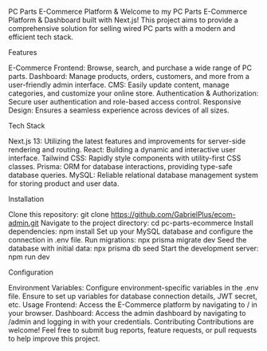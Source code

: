 PC Parts E-Commerce Platform & 
Welcome to my PC Parts E-Commerce Platform & Dashboard built with Next.js! This project aims to provide a comprehensive solution for selling wired PC parts with a modern and efficient tech stack.

Features

E-Commerce Frontend: Browse, search, and purchase a wide range of PC parts.
Dashboard: Manage products, orders, customers, and more from a user-friendly admin interface.
CMS: Easily update content, manage categories, and customize your online store.
Authentication & Authorization: Secure user authentication and role-based access control.
Responsive Design: Ensures a seamless experience across devices of all sizes.

Tech Stack

Next.js 13: Utilizing the latest features and improvements for server-side rendering and routing.
React: Building a dynamic and interactive user interface.
Tailwind CSS: Rapidly style components with utility-first CSS classes.
Prisma: ORM for database interactions, providing type-safe database queries.
MySQL: Reliable relational database management system for storing product and user data.

Installation

Clone this repository: git clone https://github.com/GabrielPlus/ecom-admin.git
Navigate to the project directory: cd pc-parts-ecommerce
Install dependencies: npm install
Set up your MySQL database and configure the connection in .env file.
Run migrations: npx prisma migrate dev
Seed the database with initial data: npx prisma db seed
Start the development server: npm run dev

Configuration

Environment Variables: Configure environment-specific variables in the .env file. Ensure to set up variables for database connection details, JWT secret, etc.
Usage
Frontend: Access the E-Commerce platform by navigating to / in your browser.
Dashboard: Access the admin dashboard by navigating to /admin and logging in with your credentials.
Contributing
Contributions are welcome! Feel free to submit bug reports, feature requests, or pull requests to help improve this project.